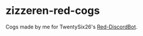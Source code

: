 # zizzeren-red-cogs
Cogs made by me for TwentySix26's [Red-DiscordBot](https://github.com/Twentysix26/Red-DiscordBot).
